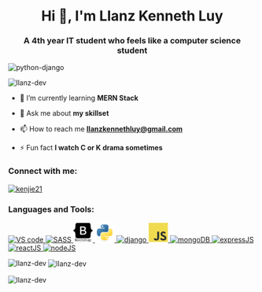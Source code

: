 <h1 align="center">Hi 👋, I'm Llanz Kenneth Luy</h1>
<h3 align="center">A 4th year IT student who feels like a computer science student</h3>
<img src="https://wallpapercave.com/wp/wp10318664.jpg" alt="python-django" />

<p align="left"> <img src="https://komarev.com/ghpvc/?username=llanz-dev&label=Profile%20views&color=0e75b6&style=flat" alt="llanz-dev" /> </p>

- 🌱 I’m currently learning **MERN Stack**

- 💬 Ask me about **my skillset**

- 📫 How to reach me **llanzkennethluy@gmail.com**

- ⚡ Fun fact **I watch C or K drama sometimes**

<h3 align="left">Connect with me:</h3>
<p align="left">
<a href="https://www.leetcode.com/llanzkenjie" target="blank"><img align="center" src="https://raw.githubusercontent.com/rahuldkjain/github-profile-readme-generator/master/src/images/icons/Social/leet-code.svg" alt="kenjie21" height="30" width="40" /></a>
</p>

<h3 align="left">Languages and Tools:</h3>
<p align="left"> 
<a href="https://code.visualstudio.com/" target="_blank" rel="noreferrer"> <img src="https://cdn.jsdelivr.net/gh/devicons/devicon/icons/vscode/vscode-original.svg" alt="VS code" width="40" height="40"/> </a>
<a href="https://sass-lang.com/" target="_blank" rel="noreferrer"> <img src="https://cdn.jsdelivr.net/gh/devicons/devicon/icons/sass/sass-original.svg" alt="SASS" width="40" height="40"/> </a>
<a href="https://getbootstrap.com" target="_blank" rel="noreferrer"> <img src="https://raw.githubusercontent.com/devicons/devicon/master/icons/bootstrap/bootstrap-plain-wordmark.svg" alt="bootstrap" width="40" height="40"/> </a> 
<a href="https://www.python.org" target="_blank" rel="noreferrer"> <img src="https://raw.githubusercontent.com/devicons/devicon/master/icons/python/python-original.svg" alt="python" width="40" height="40"/> </a>
<a href="https://www.djangoproject.com/" target="_blank" rel="noreferrer"> <img src="https://cdn.worldvectorlogo.com/logos/django.svg" alt="django" width="40" height="40"/>  </a> 
<a href="https://developer.mozilla.org/en-US/docs/Web/JavaScript" target="_blank" rel="noreferrer"> <img src="https://raw.githubusercontent.com/devicons/devicon/master/icons/javascript/javascript-original.svg" alt="javascript" width="40" height="40"/> </a> 
<a href="https://www.mongodb.com/" target="_blank" rel="noreferrer"> <img src="https://cdn.jsdelivr.net/gh/devicons/devicon/icons/mongodb/mongodb-original.svg" alt="mongoDB" width="40" height="40"/> </a>
<a href="https://code.visualstudio.com/" target="_blank" rel="noreferrer"> <img src="https://www.pngfind.com/pngs/m/136-1363736_express-js-icon-png-transparent-png.png" alt="expressJS" width="40" height="40"/> </a>
<a href="https://react.dev/" target="_blank" rel="noreferrer"> <img src="https://cdn.jsdelivr.net/gh/devicons/devicon/icons/react/react-original.svg" alt="reactJS" width="40" height="40"/> </a>
<a href="https://nodejs.org/en" target="_blank" rel="noreferrer"> <img src="https://cdn.jsdelivr.net/gh/devicons/devicon/icons/nodejs/nodejs-original.svg" alt="nodeJS" width="40" height="40"/> </a></p>

<p><img align="left" src="https://github-readme-stats.vercel.app/api/top-langs?username=llanz-dev&show_icons=true&title_color=ff0026&text_color=bbff00&bg_color=000000&locale=en&layout=compact" alt="llanz-dev" /></p>

<p>&nbsp;<img align="center" src="https://github-readme-stats.vercel.app/api?username=llanz-dev&show_icons=true&locale=en" alt="llanz-dev" /></p>

<p><img align="center" src="https://github-readme-streak-stats.herokuapp.com/?user=llanz-dev&" alt="llanz-dev" /></p>
